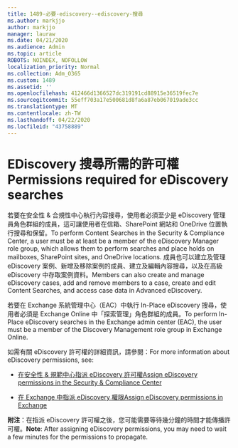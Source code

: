 ```yaml
---
title: 1489-必要-ediscovery--ediscovery-搜尋
ms.author: markjjo
author: markjjo
manager: lauraw
ms.date: 04/21/2020
ms.audience: Admin
ms.topic: article
ROBOTS: NOINDEX, NOFOLLOW
localization_priority: Normal
ms.collection: Adm_O365
ms.custom: 1489
ms.assetid: ''
ms.openlocfilehash: 412466d1366527dc319191cd88915e36519fec7e
ms.sourcegitcommit: 55eff703a17e500681d8fa6a87eb067019ade3cc
ms.translationtype: MT
ms.contentlocale: zh-TW
ms.lasthandoff: 04/22/2020
ms.locfileid: "43758889"
---
```

# <a name="permissions-required-for-ediscovery-searches"></a><span data-ttu-id="b38fe-102">EDiscovery 搜尋所需的許可權</span><span class="sxs-lookup"><span data-stu-id="b38fe-102">Permissions required for eDiscovery searches</span></span>

<span data-ttu-id="b38fe-103">若要在安全性 & 合規性中心執行內容搜尋，使用者必須至少是 eDiscovery 管理員角色群組的成員，這可讓使用者在信箱、SharePoint 網站和 OneDrive 位置執行搜尋和保留。</span><span class="sxs-lookup"><span data-stu-id="b38fe-103">To perform Content Searches in the Security & Compliance Center, a user must be at least be a member of the eDiscovery Manager role group, which allows them to perform searches and place holds on mailboxes, SharePoint sites, and OneDrive locations.</span></span> <span data-ttu-id="b38fe-104">成員也可以建立及管理 eDiscovery 案例、新增及移除案例的成員、建立及編輯內容搜尋，以及在高級 eDiscovery 中存取案例資料。</span><span class="sxs-lookup"><span data-stu-id="b38fe-104">Members can also create and manage eDiscovery cases, add and remove members to a case, create and edit Content Searches, and access case data in Advanced eDiscovery.</span></span>

<span data-ttu-id="b38fe-105">若要在 Exchange 系統管理中心（EAC）中執行 In-Place eDiscovery 搜尋，使用者必須是 Exchange Online 中「探索管理」角色群組的成員。</span><span class="sxs-lookup"><span data-stu-id="b38fe-105">To perform In-Place eDiscovery searches in the Exchange admin center (EAC), the user must be a member of the Discovery Management role group in Exchange Online.</span></span>

<span data-ttu-id="b38fe-106">如需有關 eDiscovery 許可權的詳細資訊，請參閱：</span><span class="sxs-lookup"><span data-stu-id="b38fe-106">For more information about eDiscovery permissions, see:</span></span> 

- [<span data-ttu-id="b38fe-107">在安全性 & 規範中心指派 eDiscovery 許可權</span><span class="sxs-lookup"><span data-stu-id="b38fe-107">Assign eDiscovery permissions in the Security & Compliance Center</span></span>](https://docs.microsoft.com/office365/securitycompliance/assign-ediscovery-permissions)

- [<span data-ttu-id="b38fe-108">在 Exchange 中指派 eDiscovery 權限</span><span class="sxs-lookup"><span data-stu-id="b38fe-108">Assign eDiscovery permissions in Exchange</span></span>](https://docs.microsoft.com/exchange/security-and-compliance/in-place-ediscovery/assign-ediscovery-permissions)

<span data-ttu-id="b38fe-109">**附注**：在指派 eDiscovery 許可權之後，您可能需要等待幾分鐘的時間才能傳播許可權。</span><span class="sxs-lookup"><span data-stu-id="b38fe-109">**Note**: After assigning eDiscovery permissions, you may need to wait a few minutes for the permissions to propagate.</span></span>
